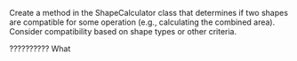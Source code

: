 Create a method in the ShapeCalculator class that determines if two shapes are compatible for some operation (e.g., calculating the combined area). Consider compatibility based on shape types or other criteria.

?????????? What
